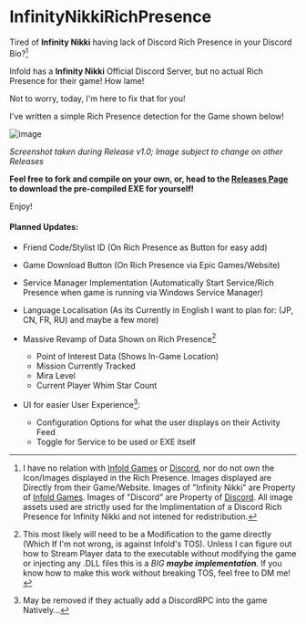 # InfinityNikkiRichPresence


Tired of __Infinity Nikki__ having lack of Discord Rich Presence in your Discord Bio?[^1]

Infold has a __Infinity Nikki__ Official Discord Server, but no actual Rich Presence for their game! How lame!

Not to worry, today, I'm here to fix that for you!

I've written a simple Rich Presence detection for the Game shown below!

![image](https://github.com/user-attachments/assets/5f9f59cb-7524-4912-9811-097ab458ce14)

*Screenshot taken during Release v1.0; Image subject to change on other Releases*


**Feel free to fork and compile on your own, or, head to the [Releases Page](https://github.com/tgrafk12/InfinityNikkiRichPresence/releases/) to download the pre-compiled EXE for yourself!**

Enjoy!


#### Planned Updates:
- Friend Code/Stylist ID (On Rich Presence as Button for easy add)

- Game Download Button (On Rich Presence via Epic Games/Website)

- Service Manager Implementation (Automatically Start Service/Rich Presence when game is running via Windows Service Manager)

- Language Localisation (As its Currently in English I want to plan for: (JP, CN, FR, RU) and maybe a few more)

- Massive Revamp of Data Shown on Rich Presence[^2]
   - Point of Interest Data (Shows In-Game Location)
   - Mission Currently Tracked
   - Mira Level
   - Current Player Whim Star Count

- UI for easier User Experience[^3]:
    - Configuration Options for what the user displays on their Activity Feed
    - Toggle for Service to be used or EXE itself


[^1]: I have no relation with [Infold Games](https://infoldgames.com/en/home) or [Discord](https://discord.com/), nor do not own the Icon/Images displayed in the Rich Presence. Images displayed are Directly from their Game/Website. Images of "Infinity Nikki" are Property of [Infold Games](https://infoldgames.com/en/home). Images of "Discord" are Property of [Discord](https://discord.com/). All image assets used are strictly used for the Implimentation of a Discord Rich Presence for Infinity Nikki and not intened for redistribution.

[^2]: This most likely will need to be a Modification to the game directly (Which If I'm not wrong, is against Infold's TOS). Unless I can figure out how to Stream Player data to the executable without modifying the game or injecting any .DLL files this is a _BIG_ _**maybe implementation**_. If you know how to make this work without breaking TOS, feel free to DM me!

[^3]: May be removed if they actually add a DiscordRPC into the game Natively...
